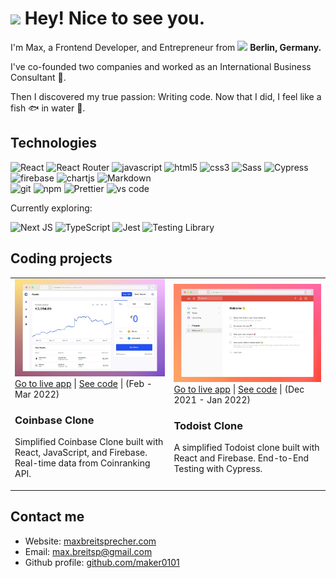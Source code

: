 <h1><img src="https://emojis.slackmojis.com/emojis/images/1531849430/4246/blob-sunglasses.gif?1531849430" width="30"/> Hey! Nice to see you.</h1>


<p>I'm Max, a Frontend Developer, and Entrepreneur from <img src="https://flagcdn.com/16x12/de.png" width="13"/> <b>Berlin, Germany.</b></p>
<p>I've co-founded two companies and worked as an International Business Consultant 👔.</p>
<p>Then I discovered my true passion: Writing code. Now that I did, I feel like a fish 🐟 in water 🌊.</p>

<h2>Technologies</h2>
<p>
  <img alt="React" src="https://img.shields.io/badge/-React-45b8d8?style=flat-square&logo=react&logoColor=white" />
  <img alt="React Router" src="https://img.shields.io/badge/React_Router-CA4245?style=flat-square&logo=react-router&logoColor=white" />
  <img alt="javascript" src="https://img.shields.io/badge/JavaScript-F7DF1E?style=flat-square&logo=javascript&logoColor=black" />
  <img alt="html5" src="https://img.shields.io/badge/-HTML5-E34F26?style=flat-square&logo=html5&logoColor=white" />
  <img alt="css3" src="https://img.shields.io/badge/CSS3-1572B6?style=flat-square&logo=css3&logoColor=white" />
  <img alt="Sass" src="https://img.shields.io/badge/-Sass-CC6699?style=flat-square&logo=sass&logoColor=white" />
  <img alt="Cypress" src="https://img.shields.io/badge/-cypress-%23E5E5E5?style=fflat-square&logo=cypress&logoColor=058a5e" />
  <img alt="firebase" src="https://img.shields.io/badge/firebase-%23039BE5.svg?style=flat-square&logo=firebase" />
  <img alt="chartjs" src="https://img.shields.io/badge/chart.js-F5788D.svg?style=flat-square&logo=chart.js&logoColor=white" />
  <img alt="Markdown" src="https://img.shields.io/badge/Markdown-000000?style=flat-square&logo=markdown&logoColor=white" />
  </br>
  <img alt="git" src="https://img.shields.io/badge/-Git-F05032?style=flat-square&logo=git&logoColor=white" />
  <img alt="npm" src="https://img.shields.io/badge/-NPM-CB3837?style=flat-square&logo=npm&logoColor=white" />
  <img alt="Prettier" src="https://img.shields.io/badge/-Prettier-F7B93E?style=flat-square&logo=prettier&logoColor=white" />
  <img alt="vs code" src="https://img.shields.io/badge/Visual%20Studio-5C2D91.svg?style=flat-square&logo=visual-studio&logoColor=white" />
</p>

Currently exploring:
<p>
  <img alt="Next JS" src="https://img.shields.io/badge/Next-black?style=flat-square&logo=next.js&logoColor=white" />
  <img alt="TypeScript" src="https://img.shields.io/badge/-TypeScript-007ACC?style=flat-square&logo=typescript&logoColor=white" />
  <img alt="Jest" src="https://img.shields.io/badge/-jest-%23C21325?style=flat-square&logo=jest&logoColor=white" />
  <img alt="Testing Library" src="https://img.shields.io/badge/-TestingLibrary-%23E33332?style=flat-square&logo=testing-library&logoColor=white" />
</p>

<h2>Coding projects</h2>
<p>  
  <table>
  <tbody>
    <tr>
      <td>
        <img width="480px" alt="Coinbase Clone Preview" src="coinbase-preview-github-profile.jpg" />
        <a href="https://coinbase-clone.com/">Go to live app</a> | <a href="https://github.com/maker0101/Coinbase_Clone">See code</a> | (Feb - Mar 2022)
        <h3>Coinbase Clone</h3>
        <p>Simplified Coinbase Clone built with React, JavaScript, and Firebase. Real-time data from Coinranking API.</p>
      </td>
      <td>
        <img width="472px" alt="Todoist Clone Preview" src="todoist-preview-github-profile.jpg" />
        <a href="https://todoist-clone.com/">Go to live app</a> | <a href="https://github.com/maker0101/Todoist_Clone">See code</a> | (Dec 2021 - Jan 2022)
        <h3>Todoist Clone</h3> 
        <p>A simplified Todoist clone built with React and Firebase. End-to-End Testing with Cypress.</p>
      </td>
    </tr>
  </tbody>
</table>

<h2>Contact me</h2>
<ul>
  <li>Website: <a href="https://www.maxbreitsprecher.com/">maxbreitsprecher.com</a></li>
  <li>Email: <a href='mailto:max.breitsp@gmail.com?subject=Hi%20Max%20👋'>max.breitsp@gmail.com</a></li>
  <li>Github profile: <a href="https://github.com/maker0101">github.com/maker0101</a></li>
</ul>
  
  
</p>
